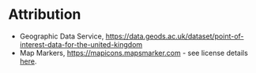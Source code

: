 # Attribution

-   Geographic Data Service, https://data.geods.ac.uk/dataset/point-of-interest-data-for-the-united-kingdom
-   Map Markers, https://mapicons.mapsmarker.com - see license details [here](./data/markers/_readme-license.txt).
